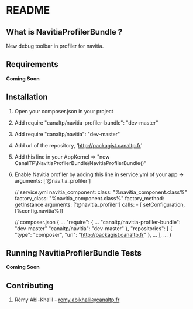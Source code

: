 README
======

What is NavitiaProfilerBundle ?
-----------------------------

New debug toolbar in profiler for navitia.


Requirements
-------------

__Coming Soon__

Installation
-------------

1. Open your composer.json in your project
2. Add require "canaltp/navitia-profiler-bundle": "dev-master"
2. Add require "canaltp/navitia": "dev-master"
3. Add url of the repository, 'http://packagist.canaltp.fr'
4. Add this line in your AppKernel => "new CanalTP\NavitiaProfilerBundle\NavitiaProfilerBundle()"
5. Enable Navitia profiler by adding this line in service.yml of your app
        -> arguments: ['@navitia_profiler']


    // service.yml
    navitia_component:
        class:          "%navitia_component.class%"
        factory_class:  "%navitia_component.class%"
        factory_method: getInstance
        arguments: ['@navitia_profiler']
        calls:
            - [ setConfiguration, [%config.navitia%]]

    // composer.json
    {
        ...
        "require": {
            ...
            "canaltp/navitia-profiler-bundle": "dev-master"
            "canaltp/navitia": "dev-master"
        },
        "repositories": [
            {
                "type": "composer",
                "url": "http://packagist.canaltp.fr"
            },
            ...
        ],
        ...
    }

Running NavitiaProfilerBundle Tests
---------------------------

__Coming Soon__

Contributing
-------------

1. Rémy Abi-Khalil - remy.abikhalil@canaltp.fr
